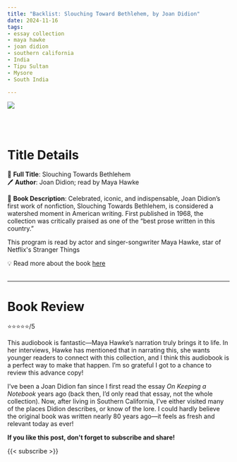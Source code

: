 ```yaml
---
title: "Backlist: Slouching Toward Bethlehem, by Joan Didion"
date: 2024-11-16
tags: 
- essay collection
- maya hawke
- joan didion
- southern california
- India
- Tipu Sultan
- Mysore
- South India

---
```


![](https://mpd-biblio-covers.imgix.net/9781250384263.jpg)

<br>
<br>

# Title Details

📕 **Full Title**: Slouching Towards Bethlehem \
🖊 **Author**: Joan Didion; read by Maya Hawke

🔎 **Book Description**: Celebrated, iconic, and indispensable, Joan Didion’s first work of nonfiction, Slouching Towards Bethlehem, is considered a watershed moment in American writing. First published in 1968, the collection was critically praised as one of the “best prose written in this country.”

This program is read by actor and singer-songwriter Maya Hawke, star of Netflix's Stranger Things

💡️ Read more about the book [here](https://us.macmillan.com/books/9781250384263/slouchingtowardsbethlehem)
<br>
<br>

---

# Book Review

⭐⭐⭐⭐⭐/5

This audiobook is fantastic—Maya Hawke’s narration truly brings it to life. In her interviews, Hawke has mentioned that in narrating this, she wants younger readers to connect with this collection, and I think this audiobook is a perfect way to make that happen. I’m so grateful I got to a chance to review this advance copy!

I’ve been a Joan Didion fan since I first read the essay *On Keeping a Notebook* years ago (back then, I’d only read that essay, not the whole collection). Now, after living in Southern California, I’ve either visited many of the places Didion describes, or know of the lore. I could hardly believe the original book was written nearly 80 years ago—it feels as fresh and relevant today as ever!

**If you like this post, don't forget to subscribe and share!**

{{< subscribe >}}
